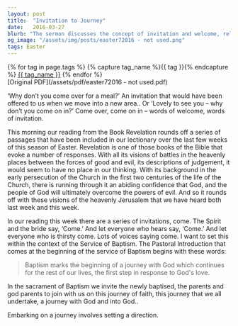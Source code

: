 ```yaml
---
layout: post
title:  "Invitation to Journey"
date:   2016-03-27
blurb: "The sermon discusses the concept of invitation and welcome, relating it to the journey of faith. It draws on passages from the Book of Revelation, highlighting the ultimate triumph of good over evil. The sermon emphasizes the importance of embarking on this journey with God, which begins with the sacrament of Baptism."
og_image: "/assets/img/posts/easter72016 - not used.png"
tags: Easter
---    
```

<div class="tag-pills">
  {% for tag in page.tags %}
    {% capture tag_name %}{{ tag }}{% endcapture %}
    <a href="{{ site.baseurl }}/tag/{{ tag_name }}" class="tag-pill">{{ tag_name }}</a>
  {% endfor %}
</div>
[Original PDF](/assets/pdf/easter72016 - not used.pdf)

‘Why don’t you come over for a meal?’ An invitation that would have been offered to us when we move into a new area.. Or ‘Lovely to see you – why don’t you come on in?’ Come over, come on in – words of welcome, words of invitation.

This morning our reading from the Book Revelation rounds off a series of passages that have been included in our lectionary over the last few weeks of this season of Easter. Revelation is one of those books of the Bible that evoke a number of responses. With all its visions of battles in the heavenly places between the forces of good and evil, its descriptions of judgement, it would seem to have no place in our thinking. With its background in the early persecution of the Church in the first two centuries of the life of the Church, there is running through it an abiding confidence that God, and the people of God will ultimately overcome the powers of evil. And so it rounds off with these visions of the heavenly Jerusalem that we have heard both last week and this week.

In our reading this week there are a series of invitations, come. The Spirit and the bride say, ‘Come.’ And let everyone who hears say, ‘Come.’ And let everyone who is thirsty come. Lots of voices saying come. I want to set this within the context of the Service of Baptism. The Pastoral Introduction that comes at the beginning of the service of Baptism begins with these words:

> Baptism marks the beginning of a journey with God which continues for the rest of our lives, the first step in response to God's love.

In the sacrament of Baptism we invite the newly baptised, the parents and god parents to join with us on this journey of faith, this journey that we all undertake, a journey with God and into God..

Embarking on a journey involves setting a direction.

